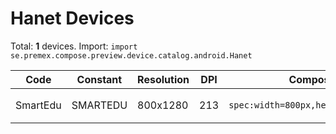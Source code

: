 # Hanet Devices

Total: **1** devices. Import: `import se.premex.compose.preview.device.catalog.android.Hanet`

| Code | Constant | Resolution | DPI | Compose Spec | Preview Usage |
|------|----------|------------|-----|-------------|---------------|
| SmartEdu | SMARTEDU | 800x1280 | 213 | `spec:width=800px,height=1280px,dpi=213` | `@Preview(device = Hanet.SMARTEDU)` |

<!-- Generated automatically. Do not edit manually. -->
